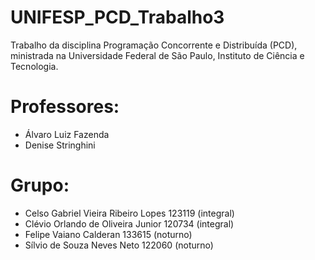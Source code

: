 # UNIFESP_PCD_Trabalho3
Trabalho da disciplina Programação Concorrente e Distribuída (PCD), ministrada na Universidade Federal de São Paulo, Instituto de Ciência e Tecnologia.

# Professores:
- Álvaro Luiz Fazenda
- Denise Stringhini
# Grupo:
- Celso Gabriel Vieira Ribeiro Lopes 123119 (integral)
- Clévio Orlando de Oliveira Junior 120734 (integral)
- Felipe Vaiano Calderan 133615 (noturno)
- Sílvio de Souza Neves Neto 122060 (noturno)
